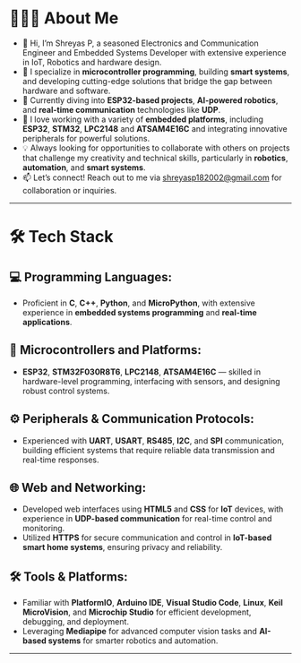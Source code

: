 # 👨🏻‍💻 About Me

- 👋 Hi, I’m Shreyas P, a seasoned Electronics and Communication Engineer and Embedded Systems Developer with extensive experience in IoT, Robotics and hardware design.
- 🌟 I specialize in **microcontroller programming**, building **smart systems**, and developing cutting-edge solutions that bridge the gap between hardware and software.
- 🚀 Currently diving into **ESP32-based projects**, **AI-powered robotics**, and **real-time communication** technologies like **UDP**.
- 🔧 I love working with a variety of **embedded platforms**, including **ESP32**, **STM32**, **LPC2148** and **ATSAM4E16C** and integrating innovative peripherals for powerful solutions.
- 💡 Always looking for opportunities to collaborate with others on projects that challenge my creativity and technical skills, particularly in **robotics**, **automation**, and **smart systems**.
- 📫 Let’s connect! Reach out to me via shreyasp182002@gmail.com for collaboration or inquiries.

---

# 🛠 Tech Stack

## 💻 Programming Languages:
- Proficient in **C**, **C++**, **Python**, and **MicroPython**, with extensive experience in **embedded systems programming** and **real-time applications**.

## 🔌 Microcontrollers and Platforms:
- **ESP32**, **STM32F030R8T6**, **LPC2148**, **ATSAM4E16C** — skilled in hardware-level programming, interfacing with sensors, and designing robust control systems.

## ⚙️ Peripherals & Communication Protocols:
- Experienced with **UART**, **USART**, **RS485**, **I2C**, and **SPI** communication, building efficient systems that require reliable data transmission and real-time responses.

## 🌐 Web and Networking:
- Developed web interfaces using **HTML5** and **CSS** for **IoT** devices, with experience in **UDP-based communication** for real-time control and monitoring.
- Utilized **HTTPS** for secure communication and control in **IoT-based smart home systems**, ensuring privacy and reliability.

## 🛠 Tools & Platforms:
- Familiar with **PlatformIO**, **Arduino IDE**, **Visual Studio Code**, **Linux**, **Keil MicroVision**, and **Microchip Studio** for efficient development, debugging, and deployment.
- Leveraging **Mediapipe** for advanced computer vision tasks and **AI-based systems** for smarter robotics and automation.

---
